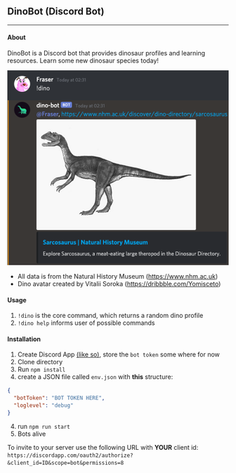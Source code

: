 
## DinoBot (Discord Bot)
___
#### About
DinoBot is a Discord bot that provides dinosaur profiles and learning resources. Learn some new dinosaur species today! 

![showcase](showcase.png "Showcase")

- All data is from the Natural History Museum (https://www.nhm.ac.uk)
- Dino avatar created by Vitalii Soroka (https://dribbble.com/Yomisceto)

#### Usage

1. `!dino` is the core command, which returns a random dino profile
2. `!dino help` informs user of possible commands

#### Installation
1. Create Discord App [(like so)](https://github.com/Chikachi/DiscordIntegration/wiki/How-to-get-a-token-and-channel-ID-for-Discord#create-an-application-in-discords-system), store the `bot token` some where for now
1. Clone directory
2. Run `npm install`
3. create a JSON file called `env.json` with **this** structure:
```json
{
  "botToken": "BOT TOKEN HERE",
  "loglevel": "debug"
}
```
4. run `npm run start`
5. Bots alive

To invite to your server use the following URL with **YOUR** client id:
`https://discordapp.com/oauth2/authorize?&client_id=ID&scope=bot&permissions=8`
